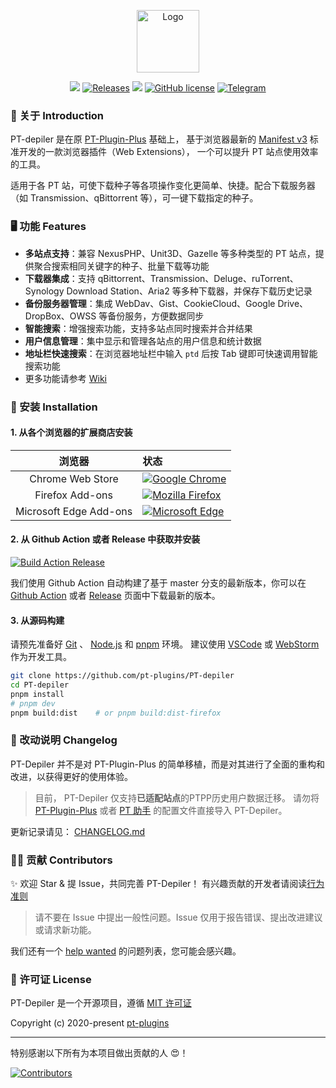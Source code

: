<p align="center">
  <img alt="Logo" width="100" src="./public/icons/logo/128.png?raw=true">
</p>

<p align="center">
    <a href="../../releases?include_prereleases/latest" title="GitHub Pre-releases"><img src="https://img.shields.io/github/release/pt-plugins/PT-depiler.svg?include_prereleases&label=pre-release"></a>
    <a href="../../releases" title="GitHub All Releases"><img alt="Releases" src="https://img.shields.io/github/downloads/pt-plugins/PT-depiler/total.svg?label=Downloads"></a>
    <img src="https://img.shields.io/badge/Used-TypeScript%20Vue-blue.svg">
    <a href="./LICENSE" title="GitHub license"><img src="https://img.shields.io/github/license/pt-plugins/PT-depiler.svg?label=License" alt="GitHub license"/></a>
    <a href="https://t.me/joinchat/NZ9NCxPKXyby8f35rn_QTw"><img src="https://img.shields.io/badge/Telegram-Chat-blue.svg?logo=telegram" alt="Telegram"/></a>
</p>

### 🚀 关于 Introduction

PT-depiler 是在原 [PT-Plugin-Plus](https://github.com/pt-plugins/PT-Plugin-Plus) 基础上，
基于浏览器最新的 [Manifest v3](https://developer.chrome.com/docs/extensions/develop/migrate/what-is-mv3) 标准开发的一款浏览器插件（Web Extensions），
一个可以提升 PT 站点使用效率的工具。

适用于各 PT 站，可使下载种子等各项操作变化更简单、快捷。配合下载服务器（如 Transmission、qBittorrent 等），可一键下载指定的种子。

### 🖥️ 功能 Features

- **多站点支持**：兼容 NexusPHP、Unit3D、Gazelle 等多种类型的 PT 站点，提供聚合搜索相同关键字的种子、批量下载等功能
- **下载器集成**：支持 qBittorrent、Transmission、Deluge、ruTorrent、Synology Download Station、Aria2 等多种下载器，并保存下载历史记录
- **备份服务器管理**：集成 WebDav、Gist、CookieCloud、Google Drive、DropBox、OWSS 等备份服务，方便数据同步
- **智能搜索**：增强搜索功能，支持多站点同时搜索并合并结果
- **用户信息管理**：集中显示和管理各站点的用户信息和统计数据
- **地址栏快速搜索**：在浏览器地址栏中输入 `ptd` 后按 Tab 键即可快速调用智能搜索功能
- 更多功能请参考 [Wiki](../../wiki)

### 🔧 安装 Installation

#### 1. 从各个浏览器的扩展商店安装

|          浏览器           | 状态                                                                                                                                                                                                                                                                                                                                |
|:----------------------:|:----------------------------------------------------------------------------------------------------------------------------------------------------------------------------------------------------------------------------------------------------------------------------------------------------------------------------------|
|    Chrome Web Store    | [![Google Chrome](https://img.shields.io/chrome-web-store/v/iloddidemhbedaopmipajgclofjocogb.svg?label=Google%20Chrome)](https://chromewebstore.google.com/detail/pt-depiler/iloddidemhbedaopmipajgclofjocogb)                                                                                                                    | 
|    Firefox Add-ons     | [![Mozilla Firefox](https://img.shields.io/amo/v/pt-depiler.svg?label=Mozilla%20Firefox)](https://addons.mozilla.org/zh-CN/firefox/addon/pt-depiler/)                                                                                                                                                                             | 
| Microsoft Edge Add-ons | [![Microsoft Edge](https://img.shields.io/badge/dynamic/json?label=Edge%20Addons&prefix=v&query=%24.version&url=https%3A%2F%2Fmicrosoftedge.microsoft.com%2FAddons%2Fgetproductdetailsbycrxid%2Fkbijhmckhndmeckonoikakdfdlbnlkde)](https://microsoftedge.microsoft.com/addons/detail/pt-depiler/kbijhmckhndmeckonoikakdfdlbnlkde) |

#### 2. 从 Github Action 或者 Release 中获取并安装

[![Build Action Release](../../actions/workflows/action_build.yml/badge.svg)](../../actions/workflows/action_build.yml)

我们使用 Github Action 自动构建了基于 master 分支的最新版本，你可以在 [Github Action](../../actions/workflows/action_build.yml)
或者 [Release](../../releases) 页面中下载最新的版本。

#### 3. 从源码构建

请预先准备好 [Git](https://git-scm.com/) 、 [Node.js](https://nodejs.org/en) 和 [pnpm](https://pnpm.io/) 环境。
建议使用 [VSCode](https://code.visualstudio.com/) 或 [WebStorm](https://www.jetbrains.com/webstorm/) 作为开发工具。

```bash
git clone https://github.com/pt-plugins/PT-depiler
cd PT-depiler
pnpm install
# pnpm dev
pnpm build:dist    # or pnpm build:dist-firefox
```

### 📝 改动说明 Changelog

PT-Depiler 并不是对 PT-Plugin-Plus 的简单移植，而是对其进行了全面的重构和改进，以获得更好的使用体验。

> 目前， PT-Depiler 仅支持**已适配站点**的PTPP历史用户数据迁移。
> 请勿将 [PT-Plugin-Plus](https://github.com/pt-plugins/PT-Plugin-Plus) 或者 [PT 助手](https://github.com/ronggang/PT-Plugin) 的配置文件直接导入 PT-Depiler。

更新记录请见： [CHANGELOG.md](./CHANGELOG.md)

### 💁‍♂️ 贡献 Contributors

✨ 欢迎 Star & 提 Issue，共同完善 PT-Depiler！ 有兴趣贡献的开发者请阅读[行为准则](./CODE_OF_CONDUCT.md)

> 请不要在 Issue 中提出一般性问题。Issue 仅用于报告错误、提出改进建议或请求新功能。

我们还有一个 [help wanted](../../labels/help%20wanted) 的问题列表，您可能会感兴趣。

### 📝 许可证 License

PT-Depiler 是一个开源项目，遵循 [MIT 许可证](http://opensource.org/licenses/MIT)

Copyright (c) 2020-present [pt-plugins](https://github.com/pt-plugins)

--------------

特别感谢以下所有为本项目做出贡献的人 😍！

[![Contributors](https://contrib.rocks/image?repo=pt-plugins/PT-depiler)](../../graphs/contributors)
